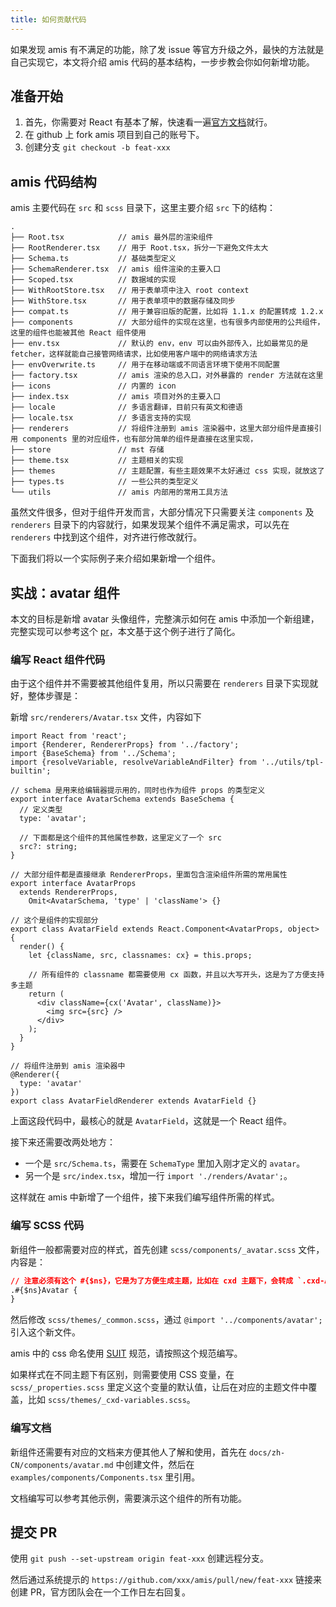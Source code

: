 ```yaml
---
title: 如何贡献代码
---
```


如果发现 amis 有不满足的功能，除了发 issue 等官方升级之外，最快的方法就是自己实现它，本文将介绍 amis 代码的基本结构，一步步教会你如何新增功能。

## 准备开始

1. 首先，你需要对 React 有基本了解，快速看一遍[官方文档](https://zh-hans.reactjs.org/docs/getting-started.html)就行。
2. 在 github 上 fork amis 项目到自己的账号下。
3. 创建分支 `git checkout -b feat-xxx`

## amis 代码结构

amis 主要代码在 `src` 和 `scss` 目录下，这里主要介绍 `src` 下的结构：

```
.
├── Root.tsx            // amis 最外层的渲染组件
├── RootRenderer.tsx    // 用于 Root.tsx，拆分一下避免文件太大
├── Schema.ts           // 基础类型定义
├── SchemaRenderer.tsx  // amis 组件渲染的主要入口
├── Scoped.tsx          // 数据域的实现
├── WithRootStore.tsx   // 用于表单项中注入 root context
├── WithStore.tsx       // 用于表单项中的数据存储及同步
├── compat.ts           // 用于兼容旧版的配置，比如将 1.1.x 的配置转成 1.2.x
├── components          // 大部分组件的实现在这里，也有很多内部使用的公共组件，这里的组件也能被其他 React 组件使用
├── env.tsx             // 默认的 env，env 可以由外部传入，比如最常见的是 fetcher，这样就能自己接管网络请求，比如使用客户端中的网络请求方法
├── envOverwrite.ts     // 用于在移动端或不同语言环境下使用不同配置
├── factory.tsx         // amis 渲染的总入口，对外暴露的 render 方法就在这里
├── icons               // 内置的 icon
├── index.tsx           // amis 项目对外的主要入口
├── locale              // 多语言翻译，目前只有英文和德语
├── locale.tsx          // 多语言支持的实现
├── renderers           // 将组件注册到 amis 渲染器中，这里大部分组件是直接引用 components 里的对应组件，也有部分简单的组件是直接在这里实现，
├── store               // mst 存储
├── theme.tsx           // 主题相关的实现
├── themes              // 主题配置，有些主题效果不太好通过 css 实现，就放这了
├── types.ts            // 一些公共的类型定义
└── utils               // amis 内部用的常用工具方法
```

虽然文件很多，但对于组件开发而言，大部分情况下只需要关注 `components` 及 `renderers` 目录下的内容就行，如果发现某个组件不满足需求，可以先在 `renderers` 中找到这个组件，对齐进行修改就行。

下面我们将以一个实际例子来介绍如果新增一个组件。

## 实战：avatar 组件

本文的目标是新增 avatar 头像组件，完整演示如何在 amis 中添加一个新组建，完整实现可以参考这个 [pr](https://github.com/baidu/amis/pull/1684/files)，本文基于这个例子进行了简化。

### 编写 React 组件代码

由于这个组件并不需要被其他组件复用，所以只需要在 `renderers` 目录下实现就好，整体步骤是：

新增 `src/renderers/Avatar.tsx` 文件，内容如下

```tsx
import React from 'react';
import {Renderer, RendererProps} from '../factory';
import {BaseSchema} from '../Schema';
import {resolveVariable, resolveVariableAndFilter} from '../utils/tpl-builtin';

// schema 是用来给编辑器提示用的，同时也作为组件 props 的类型定义
export interface AvatarSchema extends BaseSchema {
  // 定义类型
  type: 'avatar';

  // 下面都是这个组件的其他属性参数，这里定义了一个 src
  src?: string;
}

// 大部分组件都是直接继承 RendererProps，里面包含渲染组件所需的常用属性
export interface AvatarProps
  extends RendererProps,
    Omit<AvatarSchema, 'type' | 'className'> {}

// 这个是组件的实现部分
export class AvatarField extends React.Component<AvatarProps, object> {
  render() {
    let {className, src, classnames: cx} = this.props;

    // 所有组件的 classname 都需要使用 cx 函数，并且以大写开头，这是为了方便支持多主题
    return (
      <div className={cx('Avatar', className)}>
        <img src={src} />
      </div>
    );
  }
}

// 将组件注册到 amis 渲染器中
@Renderer({
  type: 'avatar'
})
export class AvatarFieldRenderer extends AvatarField {}
```

上面这段代码中，最核心的就是 `AvatarField`，这就是一个 React 组件。

接下来还需要改两处地方：

- 一个是 `src/Schema.ts`，需要在 `SchemaType` 里加入刚才定义的 `avatar`。
- 另一个是 `src/index.tsx`，增加一行 `import './renders/Avatar';`。

这样就在 amis 中新增了一个组件，接下来我们编写组件所需的样式。

### 编写 SCSS 代码

新组件一般都需要对应的样式，首先创建 `scss/components/_avatar.scss` 文件，内容是：

```css
// 注意必须有这个 #{$ns}，它是为了方便生成主题，比如在 cxd 主题下，会转成 `.cxd-Avatar`
.#{$ns}Avatar {
}
```

然后修改 `scss/themes/_common.scss`，通过 `@import '../components/avatar';` 引入这个新文件。

amis 中的 css 命名使用 [SUIT](https://github.com/suitcss/suit/blob/master/doc/naming-conventions.md) 规范，请按照这个规范编写。

如果样式在不同主题下有区别，则需要使用 CSS 变量，在 `scss/_properties.scss` 里定义这个变量的默认值，让后在对应的主题文件中覆盖，比如 `scss/themes/_cxd-variables.scss`。

### 编写文档

新组件还需要有对应的文档来方便其他人了解和使用，首先在 `docs/zh-CN/components/avatar.md` 中创建文件，然后在 `examples/components/Components.tsx` 里引用。

文档编写可以参考其他示例，需要演示这个组件的所有功能。

## 提交 PR

使用 `git push --set-upstream origin feat-xxx` 创建远程分支。

然后通过系统提示的 `https://github.com/xxx/amis/pull/new/feat-xxx` 链接来创建 PR，官方团队会在一个工作日左右回复。
